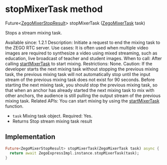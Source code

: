 


# stopMixerTask method








Future&lt;[ZegoMixerStopResult](../../zego_uikit_prebuilt_live_audio_room/ZegoMixerStopResult-class.md)> stopMixerTask
([ZegoMixerTask](../../zego_uikit_prebuilt_live_audio_room/ZegoMixerTask-class.md) task)





<p>Stops a stream mixing task.</p>
<p>Available since: 1.2.1
Description: Initiate a request to end the mixing task to the ZEGO RTC server.
Use cases: It is often used when multiple video images are required to synthesize a video using mixed streaming, such as education, live broadcast of teacher and student images.
When to call: After calling <a href="../../zego_uikit_prebuilt_live_audio_room/ZegoExpressEngineMixer/startMixerTask.md">startMixerTask</a> to start mixing.
Restrictions: None.
Caution: If the developer starts the next mixing task without stopping the previous mixing task, the previous mixing task will not automatically stop until the input stream of the previous mixing task does not exist for 90 seconds. Before starting the next mixing task, you should stop the previous mixing task, so that when an anchor has already started the next mixing task to mix with other anchors, the audience is still pulling the output stream of the previous mixing task.
Related APIs: You can start mixing by using the <a href="../../zego_uikit_prebuilt_live_audio_room/ZegoExpressEngineMixer/startMixerTask.md">startMixerTask</a> function.</p>
<ul>
<li><code>task</code> Mixing task object. Required: Yes.</li>
<li>Returns Stop stream mixing task result</li>
</ul>



## Implementation

```dart
Future<ZegoMixerStopResult> stopMixerTask(ZegoMixerTask task) async {
  return await ZegoExpressImpl.instance.stopMixerTask(task);
}
```







